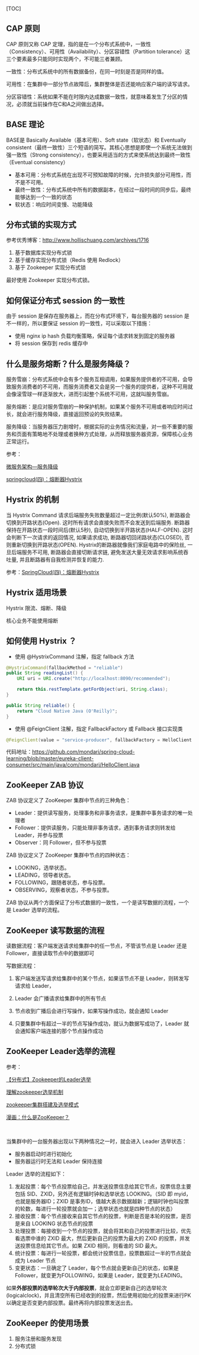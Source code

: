 [TOC]

## CAP 原则

CAP 原则又称 CAP 定理，指的是在一个分布式系统中，一致性（Consistency）、可用性（Availability）、分区容错性（Partition tolerance）这三个要素最多只能同时实现两个，不可能三者兼顾。

一致性：分布式系统中的所有数据备份，在同一时刻是否是同样的值。

可用性：在集群中一部分节点故障后，集群整体是否还能响应客户端的读写请求。

分区容错性：系统如果不能在时限内达成数据一致性，就意味着发生了分区的情况，必须就当前操作在C和A之间做出选择。

## BASE 理论

BASE是 Basically Available（基本可用）、Soft state（软状态）和 Eventually consistent（最终一致性）三个短语的简写。其核心思想是即使一个系统无法做到强一致性（Strong consistency），也要采用适当的方式来使系统达到最终一致性（Eventual consistency）

- 基本可用：分布式系统在出现不可预知故障的时候，允许损失部分可用性，而不是不可用。
- 最终一致性：分布式系统中所有的数据副本，在经过一段时间的同步后，最终能够达到一个一致的状态
- 软状态：响应时间变慢、功能降级

## 分布式锁的实现方式

参考优秀博客：http://www.hollischuang.com/archives/1716

1. 基于数据库实现分布式锁 
2. 基于缓存实现分布式锁（Redis 使用 Redlock）
3. 基于 Zookeeper 实现分布式锁

最好使用 Zookeeper 实现分布式锁。

## 如何保证分布式 session 的一致性

由于 session 是保存在服务器上，而在分布式环境下，每台服务器的 session 是不一样的，所以要保证 session 的一致性，可以采取以下措施：

- 使用 nginx ip hash 负载均衡策略，保证每个请求转发到固定的服务器
- 将 session 保存到 redis 缓存中



## 什么是服务熔断？什么是服务降级？

服务雪崩：分布式系统中会有多个服务互相调用，如果服务提供者的不可用，会导致服务消费者的不可用，而服务消费者又会是另一个服务的提供者，这种不可用就会像滚雪球一样逐渐放大，进而引起整个系统不可用，这就叫服务雪崩。

服务熔断：是应对服务雪崩的一种保护机制，如果某个服务不可用或者响应时间过长，就会进行服务降级，直接返回预设的失败结果。

服务降级：当服务器压力剧增时，根据实际的业务情况和流量，对一些不重要的服务和页面有策略地不处理或者换种方式处理，从而释放服务器资源，保障核心业务正常运行。

参考：

[微服务架构—服务降级](https://blog.csdn.net/ityouknow/article/details/81230412)  

[springcloud(四)：熔断器Hystrix](http://www.ityouknow.com/springcloud/2017/05/16/springcloud-hystrix.html)



## Hystrix 的机制

当 Hystrix Command 请求后端服务失败数量超过一定比例(默认50%), 断路器会切换到开路状态(Open). 这时所有请求会直接失败而不会发送到后端服务. 断路器保持在开路状态一段时间后(默认5秒), 自动切换到半开路状态(HALF-OPEN). 这时会判断下一次请求的返回情况, 如果请求成功, 断路器切回闭路状态(CLOSED), 否则重新切换到开路状态(OPEN). Hystrix的断路器就像我们家庭电路中的保险丝, 一旦后端服务不可用, 断路器会直接切断请求链, 避免发送大量无效请求影响系统吞吐量, 并且断路器有自我检测并恢复的能力.

参考：[SpringCloud(四)：熔断器Hystrix](http://www.ityouknow.com/springcloud/2017/05/16/springcloud-hystrix.html)

## Hystrix 适用场景

Hystrix 限流、熔断、降级

核心业务不能使用熔断

## 如何使用 Hystrix ？

- 使用 @HystrixCommand 注解，指定 fallback 方法

```java
@HystrixCommand(fallbackMethod = "reliable")
public String readingList() {
    URI uri = URI.create("http://localhost:8090/recommended");

    return this.restTemplate.getForObject(uri, String.class);
}

public String reliable() {
    return "Cloud Native Java (O'Reilly)";
}
```

- 使用 @FeignClient 注解，指定 FallbackFactory 或 Fallback 接口实现类

```java
@FeignClient(value = "service-producer", fallbackFactory = HelloClient.HelloClientFallbackFactory.class)
```

代码地址：https://github.com/mondari/spring-cloud-learning/blob/master/eureka-client-consumer/src/main/java/com/mondari/HelloClient.java





## ZooKeeper ZAB 协议

ZAB 协议定义了 ZooKeeper 集群中节点的三种角色：

- Leader：提供读写服务，处理事务和非事务请求，是集群中事务请求的唯一处理者
- Follower：提供读服务，只能处理非事务请求，遇到事务请求则转发给 Leader，并参与投票
- Observer：同 Follower，但不参与投票

ZAB 协议定义了 ZooKeeper 集群中节点的四种状态：

- LOOKING，选举状态。
- LEADING，领导者状态。
- FOLLOWING，跟随者状态，参与投票。
- OBSERVING，观察者状态，不参与投票。

ZAB 协议从两个方面保证了分布式数据的一致性，一个是读写数据的流程，一个是 Leader 选举的流程。

## ZooKeeper 读写数据的流程

读数据流程：客户端发送请求给集群中的任一节点，不管该节点是 Leader 还是 Follower，直接读取节点中的数据即可

写数据流程：

1. 客户端发送写请求给集群中的某个节点，如果该节点不是 Leader，则转发写请求给 Leader，

2. Leader 会广播请求给集群中的所有节点

3. 节点收到广播后会进行写操作，如果写操作成功，就会通知 Leader

4. 只要集群中有超过一半的节点写操作成功，就认为数据写成功了，Leader 就会通知客户端连接的那个节点操作成功

   

## ZooKeeper Leader选举的流程

参考：

[【分布式】Zookeeper的Leader选举](https://www.cnblogs.com/leesf456/p/6107600.html)

[理解zookeeper选举机制](https://www.cnblogs.com/ASPNET2008/p/6421571.html)

[zookeeper集群搭建及选举模式](https://blog.csdn.net/why15732625998/article/details/80867151)

[漫画：什么是ZooKeeper？](https://juejin.im/post/5b037d5c518825426e024473)


​    

当集群中的一台服务器出现以下两种情况之一时，就会进入 Leader 选举状态：

- 服务器启动时进行初始化
- 服务器运行时无法和 Leader 保持连接

Leader 选举的流程如下：

1. 发起投票：每个节点投票给自己，并发送投票信息给其它节点，投票信息主要包括 SID、ZXID，另外还有逻辑时钟和选举状态 LOOKING。（SID 即 myid，也就是服务器ID；ZXID 是事务ID，值越大表示数据越新；逻辑时钟也叫投票的轮数，每进行一轮投票就会加一；选举状态也就是四种节点的状态）
2. 接收投票：每个节点接收来自其它节点的投票，判断是否是本轮的投票，是否是来自 LOOKING 状态节点的投票
3. 处理投票：每接收到一个节点的投票，就会将其和自己的投票进行比较，优先看选票中谁的 ZXID 最大，然后更新自己的投票为最大的 ZXID 的投票，并发送投票信息给其它节点。如果 ZXID 相同，则看谁的 SID 最大。
4. 统计投票：每进行一轮投票，都会统计投票信息，投票数超过一半的节点就会成为 Leader 节点
5. 变更状态：一旦确定了 Leader，每个节点就会更新自己的状态，如果是 Follower，就变更为FOLLOWING，如果是 Leader，就变更为LEADING。



如果**外部投票的选举轮次大于内部投票**，就会立即更新自己的选举轮次(logicalclock)，并且清空所有已经收到的投票，然后使用初始化的投票来进行PK以确定是否变更内部投票。最终再将内部投票发送出去。

## ZooKeeper 的使用场景

1. 服务注册和服务发现
2. 分布式锁